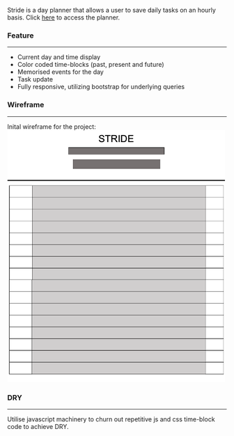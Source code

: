 Stride is a day planner that allows a user to save daily tasks on an hourly basis. Click [here](https://kcsheng.github.io/stride/) to access the planner.

### Feature

---

- Current day and time display
- Color coded time-blocks (past, present and future)
- Memorised events for the day
- Task update
- Fully responsive, utilizing bootstrap for underlying queries

### Wireframe

---

Inital wireframe for the project: <br>
![wireframe plan for stride](./assets/img/wireframe.png)

### DRY

---

Utilise javascript machinery to churn out repetitive js and css time-block code to achieve DRY.
